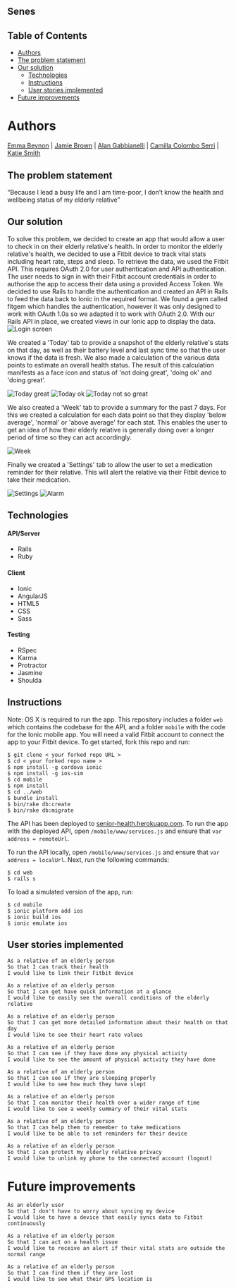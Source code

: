 ## Senes

## Table of Contents

* [Authors](#Authors)
* [The problem statement](#the-problem-statement)
* [Our solution](#our-solution)
  * [Technologies](#technologies)
  * [Instructions](#instructions)
  * [User stories implemented](#user-stories-implemented)
* [Future improvements](#future-improvements)


# Authors

[Emma Beynon](https://github.com/emmabeynon) | [Jamie Brown](https://github.com/jamiebrown201) | [Alan Gabbianelli](https://github.com/alangabbianelli) | [Camilla Colombo Serri](https://github.com/allimac) | [Katie Smith](https://github.com/klssmith)


## The problem statement
“Because I lead a busy life and I am time-poor, I don’t know the health and wellbeing status of my elderly relative”

## Our solution
To solve this problem, we decided to create an app that would allow a user to check in on their elderly relative's health.  In order to monitor the elderly relative's health, we decided to use a Fitbit device to track vital stats including heart rate, steps and sleep.  To retrieve the data, we used the Fitbit API.  This requires OAuth 2.0 for user authentication and API authentication.  The user needs to sign in with their Fitbit account credentials in order to authorise the app to access their data using a provided Access Token.  We decided to use Rails to handle the authentication and created an API in Rails to feed the data back to Ionic in the required format.  We found a gem called fitgem which handles the authentication, however it was only designed to work with OAuth 1.0a so we adapted it to work with OAuth 2.0.  With our Rails API in place, we created views in our Ionic app to display the data.  
![Login screen](http://i.imgur.com/SD7DUNh.png)

We created a 'Today' tab to provide a snapshot of the elderly relative's stats on that day, as well as their battery level and last sync time so that the user knows if the data is fresh.  We also made a calculation of the various data points to estimate an overall health status.  The result of this calculation manifests as a face icon and status of 'not doing great', 'doing ok' and 'doing great'.

![Today great](http://i.imgur.com/BRTFaDV.png)
![Today ok](http://i.imgur.com/PPVPxYc.png)
![Today not so great](http://i.imgur.com/c7Jgjmi.png)

We also created a 'Week' tab to provide a summary for the past 7 days.  For this we created a calculation for each data point so that they display 'below average', 'normal' or 'above average' for each stat.  This enables the user to get an idea of how their elderly relative is generally doing over a longer period of time so they can act accordingly.

![Week](http://i.imgur.com/uoByUlX.png)

Finally we created a 'Settings' tab to allow the user to set a medication reminder for their relative.  This will alert the relative via their Fitbit device to take their medication.

![Settings](http://i.imgur.com/qLTcfwc.png)
![Alarm](http://i.imgur.com/Kx9i8Pi.png)

## Technologies
#### API/Server
* Rails
* Ruby

#### Client
* Ionic
* AngularJS
* HTML5
* CSS
* Sass

#### Testing
* RSpec
* Karma
* Protractor
* Jasmine
* Shoulda

## Instructions
Note: OS X is required to run the app.
This repository includes a folder `web` which contains the codebase for the API, and a folder `mobile` with the code for the Ionic mobile app.  You will need a valid Fitbit account to connect the app to your Fitbit device.  To get started, fork this repo and run:

```
$ git clone < your forked repo URL >
$ cd < your forked repo name >
$ npm install -g cordova ionic
$ npm install -g ios-sim
$ cd mobile
$ npm install
$ cd ../web
$ bundle install
$ bin/rake db:create
$ bin/rake db:migrate
```

The API has been deployed to [senior-health.herokuapp.com](https://senior-health.herokuapp.com).  To run the app with the deployed API, open `/mobile/www/services.js` and ensure that `var address = remoteUrl`.

To run the API locally, open `/mobile/www/services.js` and ensure that `var address = localUrl`. Next, run the following commands:
```
$ cd web
$ rails s
```

To load a simulated version of the app, run:
```
$ cd mobile
$ ionic platform add ios
$ ionic build ios
$ ionic emulate ios
```

## User stories implemented
```
As a relative of an elderly person
So that I can track their health
I would like to link their Fitbit device

As a relative of an elderly person
So that I can get have quick information at a glance
I would like to easily see the overall conditions of the elderly relative

As a relative of an elderly person
So that I can get more detailed information about their health on that day
I would like to see their heart rate values

As a relative of an elderly person
So that I can see if they have done any physical activity
I would like to see the amount of physical activity they have done

As a relative of an elderly person
So that I can see if they are sleeping properly
I would like to see how much they have slept

As a relative of an elderly person
So that I can monitor their health over a wider range of time
I would like to see a weekly summary of their vital stats

As a relative of an elderly person
So that I can help them to remember to take medications
I would like to be able to set reminders for their device

As a relative of an elderly person
So that I can protect my elderly relative privacy
I would like to unlink my phone to the connected account (logout)

```

# Future improvements
```
As an elderly user
So that I don't have to worry about syncing my device
I would like to have a device that easily syncs data to Fitbit continuously

As a relative of an elderly person
So that I can act on a health issue
I would like to receive an alert if their vital stats are outside the normal range

As a relative of an elderly person
So that I can find them if they are lost
I would like to see what their GPS location is
```
